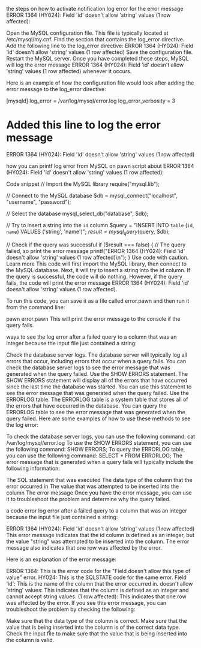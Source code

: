 




 the steps on how to activate notification log error for the error message ERROR 1364 (HY024): Field 'id' doesn't allow 'string' values (1 row affected):

Open the MySQL configuration file. This file is typically located at /etc/mysql/my.cnf.
Find the section that contains the log_error directive.
Add the following line to the log_error directive:
ERROR 1364 (HY024): Field 'id' doesn't allow 'string' values (1 row affected)
Save the configuration file.
Restart the MySQL server.
Once you have completed these steps, MySQL will log the error message ERROR 1364 (HY024): Field 'id' doesn't allow 'string' values (1 row affected) whenever it occurs.

Here is an example of how the configuration file would look after adding the error message to the log_error directive:

[mysqld]
log_error = /var/log/mysql/error.log
log_error_verbosity = 3

# Added this line to log the error message
ERROR 1364 (HY024): Field 'id' doesn't allow 'string' values (1 row affected)





 how you can printf log error from MySQL on pawn script about ERROR 1364 (HY024): Field 'id' doesn't allow 'string' values (1 row affected):

Code snippet
// Import the MySQL library
require("mysql.lib");

// Connect to the MySQL database
$db = mysql_connect("localhost", "username", "password");

// Select the database
mysql_select_db("database", $db);

// Try to insert a string into the `id` column
$query = "INSERT INTO `table` (`id`, `name`) VALUES ('string', 'name')";
$result = mysql_query($query, $db);

// Check if the query was successful
if ($result === false) {
  // The query failed, so print the error message
  printf("ERROR 1364 (HY024): Field 'id' doesn't allow 'string' values (1 row affected)\n");
}
Use code with caution. Learn more
This code will first import the MySQL library, then connect to the MySQL database. Next, it will try to insert a string into the id column. If the query is successful, the code will do nothing. However, if the query fails, the code will print the error message ERROR 1364 (HY024): Field 'id' doesn't allow 'string' values (1 row affected).

To run this code, you can save it as a file called error.pawn and then run it from the command line:

pawn error.pawn
This will print the error message to the console if the query fails.







ways to see the log error after a failed query to a column that was an integer because the input file just contained a string:

Check the database server logs. The database server will typically log all errors that occur, including errors that occur when a query fails. You can check the database server logs to see the error message that was generated when the query failed.
Use the SHOW ERRORS statement. The SHOW ERRORS statement will display all of the errors that have occurred since the last time the database was started. You can use this statement to see the error message that was generated when the query failed.
Use the ERRORLOG table. The ERRORLOG table is a system table that stores all of the errors that have occurred in the database. You can query the ERRORLOG table to see the error message that was generated when the query failed.
Here are some examples of how to use these methods to see the log error:

To check the database server logs, you can use the following command:
cat /var/log/mysql/error.log
To use the SHOW ERRORS statement, you can use the following command:
SHOW ERRORS;
To query the ERRORLOG table, you can use the following command:
SELECT * FROM ERRORLOG;
The error message that is generated when a query fails will typically include the following information:

The SQL statement that was executed
The data type of the column that the error occurred in
The value that was attempted to be inserted into the column
The error message
Once you have the error message, you can use it to troubleshoot the problem and determine why the query failed.



 a code error log error after a failed query to a column that was an integer because the input file just contained a string:

ERROR 1364 (HY024): Field 'id' doesn't allow 'string' values (1 row affected)
This error message indicates that the id column is defined as an integer, but the value "string" was attempted to be inserted into the column. The error message also indicates that one row was affected by the error.

Here is an explanation of the error message:

ERROR 1364: This is the error code for the "Field doesn't allow this type of value" error.
HY024: This is the SQLSTATE code for the same error.
Field 'id': This is the name of the column that the error occurred in.
doesn't allow 'string' values: This indicates that the column is defined as an integer and cannot accept string values.
(1 row affected): This indicates that one row was affected by the error.
If you see this error message, you can troubleshoot the problem by checking the following:

Make sure that the data type of the column is correct.
Make sure that the value that is being inserted into the column is of the correct data type.
Check the input file to make sure that the value that is being inserted into the column is valid.
